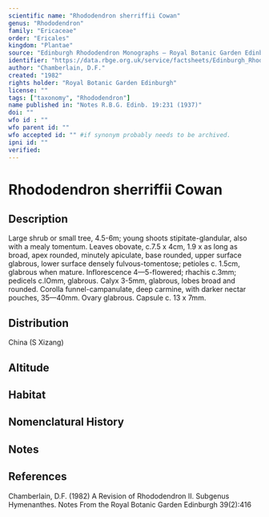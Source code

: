 ```yaml
---
scientific name: "Rhododendron sherriffii Cowan"
genus: "Rhododendron"
family: "Ericaceae"
order: "Ericales"
kingdom: "Plantae"
source: "Edinburgh Rhododendron Monographs – Royal Botanic Garden Edinburgh"
identifier: "https://data.rbge.org.uk/service/factsheets/Edinburgh_Rhododendron_Monographs.xhtml"
author: "Chamberlain, D.F."
created: "1982"
rights holder: "Royal Botanic Garden Edinburgh"
license: ""
tags: ["taxonomy", "Rhododendron"]
name published in: "Notes R.B.G. Edinb. 19:231 (1937)"
doi: ""
wfo id : ""
wfo parent id: ""
wfo accepted id: "" #if synonym probably needs to be archived.                      
ipni id: ""
verified:
---
```


                       

# Rhododendron sherriffii Cowan

## Description
Large shrub or small tree, 4.5-6m; young shoots stipitate-glandular, also with a mealy tomentum. Leaves obovate, c.7.5 x 4cm, 1.9 x as long as broad, apex rounded, minutely apiculate, base rounded, upper surface glabrous, lower surface densely fulvous-tomentose; petioles c. 1.5cm, glabrous when mature. Inflorescence 4—5-flowered; rhachis c.3mm; pedicels c.lOmm, glabrous. Calyx 3-5mm, glabrous, lobes broad and rounded. Corolla funnel-campanulate, deep carmine, with darker nectar pouches, 35—40mm. Ovary glabrous. Capsule c. 13 x 7mm.

## Distribution
China (S Xizang)

## Altitude


## Habitat


## Nomenclatural History

                       
## Notes


## References

Chamberlain, D.F. (1982) A Revision of Rhododendron II. Subgenus Hymenanthes. Notes From the Royal Botanic Garden Edinburgh 39(2):416
